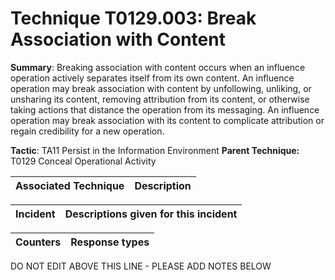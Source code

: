 # Technique T0129.003: Break Association with Content

**Summary**: Breaking association with content occurs when an influence operation actively separates itself from its own content. An influence operation may break association with content by unfollowing, unliking, or unsharing its content, removing attribution from its content, or otherwise taking actions that distance the operation from its messaging. An influence operation may break association with its content to complicate attribution or regain credibility for a new operation.

**Tactic**: TA11 Persist in the Information Environment **Parent Technique:** T0129 Conceal Operational Activity


| Associated Technique | Description |
| --------- | ------------------------- |



| Incident | Descriptions given for this incident |
| -------- | -------------------- |



| Counters | Response types |
| -------- | -------------- |


DO NOT EDIT ABOVE THIS LINE - PLEASE ADD NOTES BELOW